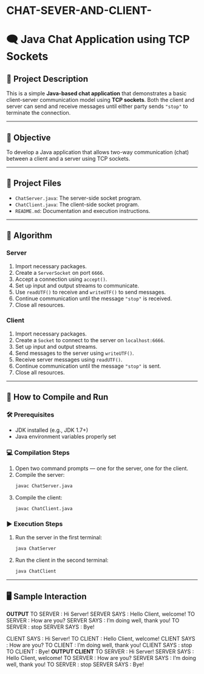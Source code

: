 # CHAT-SEVER-AND-CLIENT-
# 🗨️ Java Chat Application using TCP Sockets

## 📌 Project Description

This is a simple **Java-based chat application** that demonstrates a basic client-server communication model using **TCP sockets**. Both the client and server can send and receive messages until either party sends `"stop"` to terminate the connection.

---

## 🎯 Objective

To develop a Java application that allows two-way communication (chat) between a client and a server using TCP sockets.

---

## 📂 Project Files

- `ChatServer.java`: The server-side socket program.
- `ChatClient.java`: The client-side socket program.
- `README.md`: Documentation and execution instructions.

---

## 🔄 Algorithm

### Server
1. Import necessary packages.
2. Create a `ServerSocket` on port `6666`.
3. Accept a connection using `accept()`.
4. Set up input and output streams to communicate.
5. Use `readUTF()` to receive and `writeUTF()` to send messages.
6. Continue communication until the message `"stop"` is received.
7. Close all resources.

### Client
1. Import necessary packages.
2. Create a `Socket` to connect to the server on `localhost:6666`.
3. Set up input and output streams.
4. Send messages to the server using `writeUTF()`.
5. Receive server messages using `readUTF()`.
6. Continue communication until the message `"stop"` is sent.
7. Close all resources.

---

## 🔧 How to Compile and Run

### 🛠️ Prerequisites
- JDK installed (e.g., JDK 1.7+)
- Java environment variables properly set

### 💻 Compilation Steps

1. Open two command prompts — one for the server, one for the client.
2. Compile the server:
    ```bash
    javac ChatServer.java
    ```
3. Compile the client:
    ```bash
    javac ChatClient.java
    ```

### ▶️ Execution Steps

1. Run the server in the first terminal:
    ```bash
    java ChatServer
    ```
2. Run the client in the second terminal:
    ```bash
    java ChatClient
    ```

---

## 🖥️ Sample Interaction

**OUTPUT**
TO SERVER : Hi Server!
SERVER SAYS : Hello Client, welcome!
TO SERVER : How are you?
SERVER SAYS : I’m doing well, thank you!
TO SERVER : stop
SERVER SAYS : Bye!

CLIENT SAYS : Hi Server!
TO CLIENT : Hello Client, welcome!
CLIENT SAYS : How are you?
TO CLIENT : I’m doing well, thank you!
CLIENT SAYS : stop
TO CLIENT : Bye!
**OUTPUT CLIENT**
TO SERVER : Hi Server!
SERVER SAYS : Hello Client, welcome!
TO SERVER : How are you?
SERVER SAYS : I’m doing well, thank you!
TO SERVER : stop
SERVER SAYS : Bye!
